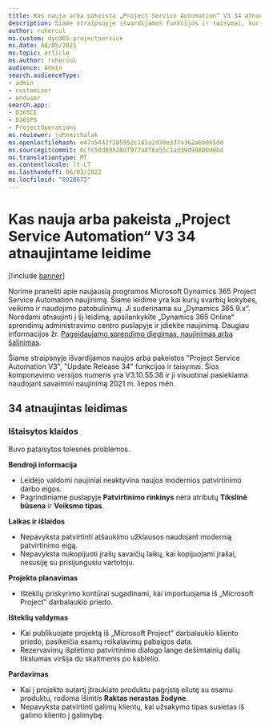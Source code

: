 ```yaml
---
title: Kas nauja arba pakeista „Project Service Automation“ V3 34 atnaujintame leidime
description: Šiame straipsnyje išvardijamos funkcijos ir taisymai, kuriuos galima rasti "Project Service Automation Update Release 34", V3.
author: ruhercul
ms.custom: dyn365-projectservice
ms.date: 08/05/2021
ms.topic: article
ms.author: ruhercul
audience: Admin
search.audienceType:
- admin
- customizer
- enduser
search.app:
- D365CE
- D365PS
- ProjectOperations
ms.reviewer: johnmichalak
ms.openlocfilehash: e47a5442f285952c165a2d30e337a362a6b065dd
ms.sourcegitcommit: 6cfc50d89528df977a8f6a55c1ad39d99800d9b4
ms.translationtype: MT
ms.contentlocale: lt-LT
ms.lasthandoff: 06/03/2022
ms.locfileid: "8928672"
---
```

# <a name="whats-new-or-changed-in-project-service-automation-update-release-34-v3"></a>Kas nauja arba pakeista „Project Service Automation“ V3 34 atnaujintame leidime

[!include [banner](../includes/psa-now-project-operations.md)]

Norime pranešti apie naujausią programos Microsoft Dynamics 365 Project Service Automation naujinimą. Šiame leidime yra kai kurių svarbių kokybės, veikimo ir naudojimo patobulinimų. Ji suderinama su „Dynamics 365 9.x“. Norėdami atnaujinti į šį leidimą, apsilankykite „Dynamics 365 Online“ sprendimų administravimo centro puslapyje ir įdiekite naujinimą. Daugiau informacijos žr. [Pageidaujamo sprendimo diegimas, naujinimas arba šalinimas](/power-platform/admin/install-remove-preferred-solution).

Šiame straipsnyje išvardijamos naujos arba pakeistos "Project Service Automation V3", "Update Release 34" funkcijos ir taisymai. Šios komponavimo versijos numeris yra V3.10.55.38 ir ji visuotinai pasiekiama naudojant savaimini naujinimą 2021 m. liepos mėn.

## <a name="update-release-34"></a>34 atnaujintas leidimas

### <a name="bug-fixes"></a>Ištaisytos klaidos
Buvo pataisytos tolesnės problemos.

**Bendroji informacija**

- Leidėjo valdomi naujiniai neaktyvina naujos modernios patvirtinimo darbo eigos.
- Pagrindiniame puslapyje **Patvirtinimo rinkinys** nėra atributų **Tikslinė būsena** ir **Veiksmo tipas**.

**Laikas ir išlaidos**

- Nepavyksta patvirtinti atšaukimo užklausos naudojant modernią patvirtinimo eigą.
- Nepavyksta nukopijuoti įrašų savaičių laikų, kai kopijuojami įrašai, nesusiję su prisijungusiu vartotoju.

**Projekto planavimas**

- Išteklių priskyrimo kontūrai sugadinami, kai importuojama iš „Microsoft Project‟ darbalaukio priedo.

**Išteklių valdymas**

- Kai publikuojate projektą iš „Microsoft Project” darbalaukio kliento priedo, pasikeičia esamų reikalavimų pabaigos data.
- Rezervavimų išplėtimo patvirtinimo dialogo lange dešimtainių dalių tikslumas viršija du skaitmenis po kablelio.

**Pardavimas**

- Kai į projekto sutartį įtraukiate produktu pagrįstą eilutę su esamu produktu, rodoma išimtis **Raktas nerastas žodyne**.
- Nepavyksta patvirtinti galimų klientų, kai užsakymo tipas susietas iš galimo kliento į galimybę.
